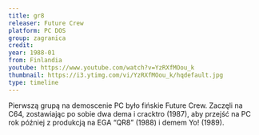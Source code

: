 ```yaml
---
title: gr8
releaser: Future Crew
platform: PC DOS
group: zagranica
credit:
year: 1988-01
from: Finlandia
youtube: https://www.youtube.com/watch?v=YzRXfMOou_k
thumbnail: https://i3.ytimg.com/vi/YzRXfMOou_k/hqdefault.jpg
type: timeline
---
```


Pierwszą grupą na demoscenie PC było fińskie Future Crew. Zaczęli na C64, zostawiając po sobie dwa dema i cracktro (1987), aby przejść na PC rok później z produkcją na EGA “QR8” (1988) i demem Yo! (1989).
